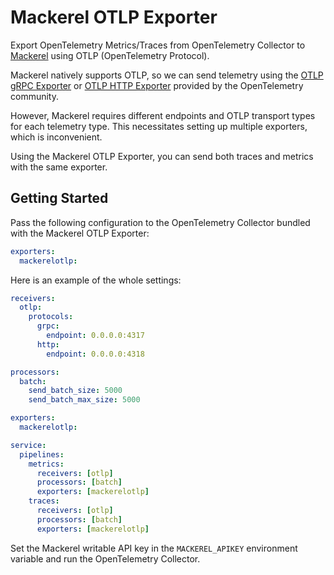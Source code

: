 # Mackerel OTLP Exporter

Export OpenTelemetry Metrics/Traces from OpenTelemetry Collector to [Mackerel](https://mackerel.io/) using OTLP (OpenTelemetry Protocol).

Mackerel natively supports OTLP, so we can send telemetry using the [OTLP gRPC Exporter](https://github.com/open-telemetry/opentelemetry-collector/tree/main/exporter/otlpexporter) or [OTLP HTTP Exporter](https://github.com/open-telemetry/opentelemetry-collector/blob/main/exporter/otlphttpexporter) provided by the OpenTelemetry community.

However, Mackerel requires different endpoints and OTLP transport types for each telemetry type. This necessitates setting up multiple exporters, which is inconvenient.

Using the Mackerel OTLP Exporter, you can send both traces and metrics with the same exporter.

## Getting Started

Pass the following configuration to the OpenTelemetry Collector bundled with the Mackerel OTLP Exporter:

```yaml
exporters:
  mackerelotlp:
```

Here is an example of the whole settings:

```yaml
receivers:
  otlp:
    protocols:
      grpc:
        endpoint: 0.0.0.0:4317
      http:
        endpoint: 0.0.0.0:4318

processors:
  batch:
    send_batch_size: 5000
    send_batch_max_size: 5000

exporters:
  mackerelotlp:

service:
  pipelines:
    metrics:
      receivers: [otlp]
      processors: [batch]
      exporters: [mackerelotlp]
    traces:
      receivers: [otlp]
      processors: [batch]
      exporters: [mackerelotlp]
```

Set the Mackerel writable API key in the `MACKEREL_APIKEY` environment variable and run the OpenTelemetry Collector.
